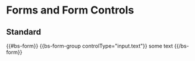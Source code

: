 # Forms and Form Controls

## Standard

<div class="bs-example">
    {{#bs-form}}
    	{{bs-form-group controlType="input.text"}}
    	some text
    {{/bs-form}}
</div>
